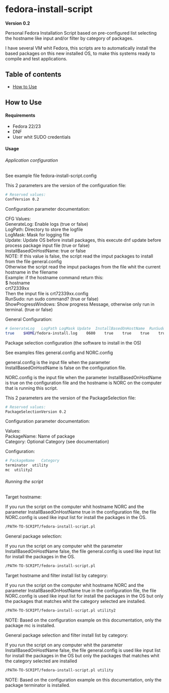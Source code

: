 # fedora-install-script

**Version 0.2**

Personal Fedora Installation Script based on pre-configured list selecting the hostname like input and/or filter by category of packages.

I have several VM whit Fedora, this scripts are to automatically install the based packages on this new installed OS, to make this systems ready to compile and test applications.

## Table of contents

* [How to Use](#how-to-use)

## <a name="how-to-use">How to Use

#### Requirements

* Fedora 22/23
* DNF
* User whit SUDO credentials

#### Usage

###### Application configuration

See example file fedora-install-script.config

This 2 parameters are the version of the configuration file:

```bash
# Reserved values:
ConfVersion	0.2
```

Configuration parameter documentation:

CFG Values: <br />
  GenerateLog: Enable logs (true or false) <br />
  LogPath: Directory to store the logfile <br />
  LogMask: Mask for logging file <br />
  Update: Update OS before install packages, this execute dnf update before process package input file (true or false) <br />
  InstallBasedOnHostName: true or false <br />
     NOTE: If this value is false, the script read the imput packages to install from the file general.config <br />
     Otherwise the script read the imput packages from the file whit the current hostname in the filename <br />
     Example: if the hostname command return this: <br />
     $ hostname <br />
     crt72339xx <br />
     Then the imput file is crt72339xx.config <br />
  RunSudo: run sudo command? (true or false) <br />
  ShowProgressWindows: Show progress Message, otherwise only run in terminal. (true or false)

General Configuration:

```bash
# GenerateLog	LogPath	LogMask	Update	InstallBasedOnHostName	RunSudo	ShowProgressWindows
true	$HOME/fedora-install.log	0600	true	true	true	true
```

Package selection configuration (the software to install in the OS)

See examples files general.config and NORC.config

general.config is the input file when the parameter InstallBasedOnHostName is false on the configuration file.

NORC.config is the input file when the parameter InstallBasedOnHostName is true on the configuration file and the hostname is NORC on the computer that is running this script.

This 2 parameters are the version of the PackageSelection file:

```bash
# Reserved values:
PackageSelectionVersion	0.2
```

Configuration parameter documentation:

Values: <br />
  PackageName: Name of package <br />
  Category: Optional Category (see documentation) <br />

Configuration:

```bash
# PackageName	Category
terminator	utility
mc	utility2
```

###### Running the script

Target hostname:

If you run the script on the computer whit hostname NORC and the parameter InstallBasedOnHostName true in the configuration file, the file NORC.config is used like input list for install the packages in the OS.

```bash
/PATH-TO-SCRIPT/fedora-install-script.pl
```

General package selection:

If you run the script on any computer whit the parameter InstallBasedOnHostName false, the file general.config is used like input list for install the packages in the OS.

```bash
/PATH-TO-SCRIPT/fedora-install-script.pl
```

Target hostname and filter install list by category:

If you run the script on the computer whit hostname NORC and the parameter InstallBasedOnHostName true in the configuration file, the file NORC.config is used like input list for install the packages in the OS but only the packages that matches whit the category selected are installed.

```bash
/PATH-TO-SCRIPT/fedora-install-script.pl utility2
```

NOTE: Based on the configuration example on this documentation, only the package mc is installed.

General package selection  and filter install list by category:

If you run the script on any computer whit the parameter InstallBasedOnHostName false, the file general.config is used like input list for install the packages in the OS but only the packages that matches whit the category selected are installed

```bash
/PATH-TO-SCRIPT/fedora-install-script.pl utility
```

NOTE: Based on the configuration example on this documentation, only the package terminator is installed.
